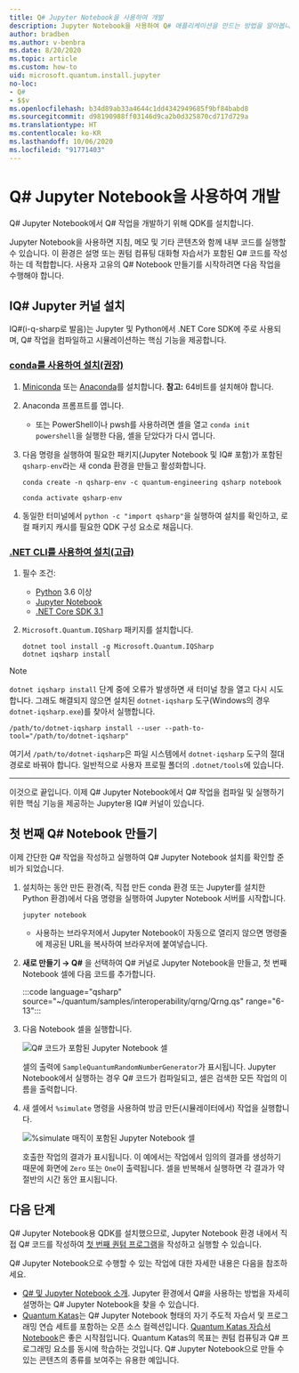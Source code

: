 ```yaml
---
title: Q# Jupyter Notebook을 사용하여 개발
description: Jupyter Notebook을 사용하여 Q# 애플리케이션을 만드는 방법을 알아봅니다.
author: bradben
ms.author: v-benbra
ms.date: 8/20/2020
ms.topic: article
ms.custom: how-to
uid: microsoft.quantum.install.jupyter
no-loc:
- Q#
- $$v
ms.openlocfilehash: b34d89ab33a4644c1dd4342949685f9bf84babd8
ms.sourcegitcommit: d98190988ff03146d9ca2b0d325870cd717d729a
ms.translationtype: HT
ms.contentlocale: ko-KR
ms.lasthandoff: 10/06/2020
ms.locfileid: "91771403"
---
```

# <a name="develop-with-no-locq-jupyter-notebooks"></a>Q# Jupyter Notebook을 사용하여 개발

Q# Jupyter Notebook에서 Q# 작업을 개발하기 위해 QDK를 설치합니다.

Jupyter Notebook을 사용하면 지침, 메모 및 기타 콘텐츠와 함께 내부 코드를 실행할 수 있습니다. 이 환경은 설명 또는 퀀텀 컴퓨팅 대화형 자습서가 포함된 Q# 코드를 작성하는 데 적합합니다. 사용자 고유의 Q# Notebook 만들기를 시작하려면 다음 작업을 수행해야 합니다.

## <a name="install-the-ino-locq-jupyter-kernel"></a>IQ# Jupyter 커널 설치

IQ#(i-q-sharp로 발음)는 Jupyter 및 Python에서 .NET Core SDK에 주로 사용되며, Q# 작업을 컴파일하고 시뮬레이션하는 핵심 기능을 제공합니다.

### <a name="install-using-conda-recommended"></a>[conda를 사용하여 설치(권장)](#tab/tabid-conda)

1. [Miniconda](https://docs.conda.io/en/latest/miniconda.html) 또는 [Anaconda](https://www.anaconda.com/products/individual#Downloads)를 설치합니다. **참고:** 64비트를 설치해야 합니다.

1. Anaconda 프롬프트를 엽니다.

   - 또는 PowerShell이나 pwsh를 사용하려면 셸을 열고 `conda init powershell`을 실행한 다음, 셸을 닫았다가 다시 엽니다.

1. 다음 명령을 실행하여 필요한 패키지(Jupyter Notebook 및 IQ# 포함)가 포함된 `qsharp-env`라는 새 conda 환경을 만들고 활성화합니다.

    ```
    conda create -n qsharp-env -c quantum-engineering qsharp notebook

    conda activate qsharp-env
    ```

1. 동일한 터미널에서 `python -c "import qsharp"`을 실행하여 설치를 확인하고, 로컬 패키지 캐시를 필요한 QDK 구성 요소로 채웁니다.

### <a name="install-using-net-cli-advanced"></a>[.NET CLI를 사용하여 설치(고급)](#tab/tabid-dotnetcli)

1. 필수 조건:

    - [Python](https://www.python.org/downloads/) 3.6 이상
    - [Jupyter Notebook](https://jupyter.readthedocs.io/en/latest/install.html)
    - [.NET Core SDK 3.1](https://dotnet.microsoft.com/download/dotnet-core/3.1)

1. `Microsoft.Quantum.IQSharp` 패키지를 설치합니다.

    ```dotnetcli
    dotnet tool install -g Microsoft.Quantum.IQSharp
    dotnet iqsharp install
    ```

> [!NOTE]
> `dotnet iqsharp install` 단계 중에 오류가 발생하면 새 터미널 창을 열고 다시 시도합니다.
> 그래도 해결되지 않으면 설치된 `dotnet-iqsharp` 도구(Windows의 경우 `dotnet-iqsharp.exe`)를 찾아서 실행합니다.
> ```
> /path/to/dotnet-iqsharp install --user --path-to-tool="/path/to/dotnet-iqsharp"
> ```
> 여기서 `/path/to/dotnet-iqsharp`은 파일 시스템에서 `dotnet-iqsharp` 도구의 절대 경로로 바꿔야 합니다.
> 일반적으로 사용자 프로필 폴더의 `.dotnet/tools`에 있습니다.
    
***

이것으로 끝입니다. 이제 Q# Jupyter Notebook에서 Q# 작업을 컴파일 및 실행하기 위한 핵심 기능을 제공하는 Jupyter용 IQ# 커널이 있습니다.

## <a name="create-your-first-no-locq-notebook"></a>첫 번째 Q# Notebook 만들기

이제 간단한 Q# 작업을 작성하고 실행하여 Q# Jupyter Notebook 설치를 확인할 준비가 되었습니다.

1. 설치하는 동안 만든 환경(즉, 직접 만든 conda 환경 또는 Jupyter를 설치한 Python 환경)에서 다음 명령을 실행하여 Jupyter Notebook 서버를 시작합니다.

    ```
    jupyter notebook
    ```

    - 사용하는 브라우저에서 Jupyter Notebook이 자동으로 열리지 않으면 명령줄에 제공된 URL을 복사하여 브라우저에 붙여넣습니다.

1. **새로 만들기 → Q#** 을 선택하여 Q# 커널로 Jupyter Notebook을 만들고, 첫 번째 Notebook 셀에 다음 코드를 추가합니다.

    :::code language="qsharp" source="~/quantum/samples/interoperability/qrng/Qrng.qs" range="6-13":::

1. 다음 Notebook 셀을 실행합니다.

    ![Q# 코드가 포함된 Jupyter Notebook 셀](~/media/install-guide-jupyter.png)

    셀의 출력에 `SampleQuantumRandomNumberGenerator`가 표시됩니다. Jupyter Notebook에서 실행하는 경우 Q# 코드가 컴파일되고, 셀은 검색한 모든 작업의 이름을 출력합니다.

1. 새 셀에서 `%simulate` 명령을 사용하여 방금 만든(시뮬레이터에서) 작업을 실행합니다.

    ![%simulate 매직이 포함된 Jupyter Notebook 셀](~/media/install-guide-jupyter-simulate.png)

    호출한 작업의 결과가 표시됩니다. 이 예에서는 작업에서 임의의 결과를 생성하기 때문에 화면에 `Zero` 또는 `One`이 출력됩니다. 셀을 반복해서 실행하면 각 결과가 약 절반의 시간 동안 표시됩니다.

## <a name="next-steps"></a>다음 단계

Q# Jupyter Notebook용 QDK를 설치했으므로, Jupyter Notebook 환경 내에서 직접 Q# 코드를 작성하여 [첫 번째 퀀텀 프로그램](xref:microsoft.quantum.quickstarts.qrng)을 작성하고 실행할 수 있습니다.

Q# Jupyter Notebook으로 수행할 수 있는 작업에 대한 자세한 내용은 다음을 참조하세요.

- [Q# 및 Jupyter Notebook 소개](https://docs.microsoft.com/samples/microsoft/quantum/intro-to-qsharp-jupyter/). Jupyter 환경에서 Q#을 사용하는 방법을 자세히 설명하는 Q# Jupyter Notebook을 찾을 수 있습니다.
- [Quantum Katas](xref:microsoft.quantum.overview.katas)는 Q# Jupyter Notebook 형태의 자기 주도적 자습서 및 프로그래밍 연습 세트를 포함하는 오픈 소스 컬렉션입니다. [Quantum Katas 자습서 Notebook](https://github.com/microsoft/QuantumKatas#tutorial-topics)은 좋은 시작점입니다. Quantum Katas의 목표는 퀀텀 컴퓨팅과 Q# 프로그래밍 요소를 동시에 학습하는 것입니다. Q# Jupyter Notebook으로 만들 수 있는 콘텐츠의 종류를 보여주는 유용한 예입니다.
